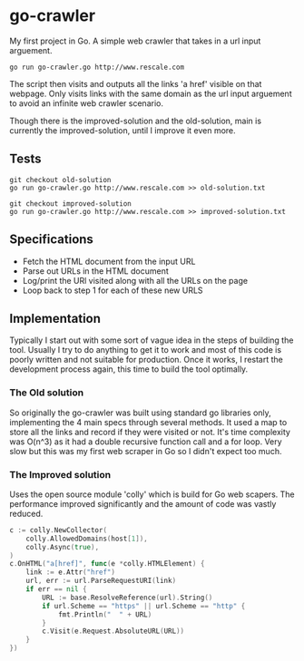 # go-crawler
My first project in Go. A simple web crawler that takes in a url input arguement. 
```
go run go-crawler.go http://www.rescale.com
```
The script then visits and outputs all the links 'a href' visible on that webpage. 
Only visits links with the same domain as the url input arguement to avoid an infinite web crawler scenario. 

Though there is the improved-solution and the old-solution, main is currently the improved-solution, until I improve it even more. 

## Tests
```
git checkout old-solution
go run go-crawler.go http://www.rescale.com >> old-solution.txt
```
```
git checkout improved-solution
go run go-crawler.go http://www.rescale.com >> improved-solution.txt
```
  
## Specifications
  - Fetch the HTML document from the input URL
  - Parse out URLs in the HTML document
  - Log/print the URl visited along with all the URLs on the page
  - Loop back to step 1 for each of these new URLS

## Implementation
Typically I start out with some sort of vague idea in the steps of building the tool. Usually I try to do anything to get it to work and most of this code is poorly written and not suitable for production. Once it works, I restart the development process again, this time to build the tool optimally. 
  
  
### The Old solution 	
  So originally the go-crawler was built using standard go libraries only, implementing
  the 4 main specs through several methods. It used a map to store all the links and record if they were visited or not. It's time complexity was O(n^3) as it had a double recursive function call and a for loop. Very slow but this was my first web scraper in Go so I didn't expect too much.

  
### The Improved solution
Uses the open source module 'colly' which is build for Go web scapers. The performance improved significantly and the amount of code was vastly reduced. 

```go
c := colly.NewCollector(
	colly.AllowedDomains(host[1]),
	colly.Async(true),
)
c.OnHTML("a[href]", func(e *colly.HTMLElement) {
	link := e.Attr("href")
	url, err := url.ParseRequestURI(link)
	if err == nil {
		URL := base.ResolveReference(url).String()
		if url.Scheme == "https" || url.Scheme == "http" {
			fmt.Println("  " + URL)
		}
		c.Visit(e.Request.AbsoluteURL(URL))
	}
})
```



